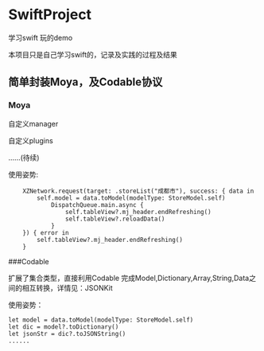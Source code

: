 # SwiftProject
学习swift 玩的demo

本项目只是自己学习swift的，记录及实践的过程及结果

## 简单封装Moya，及Codable协议
### Moya
自定义manager

自定义plugins

......(待续)

使用姿势:

        XZNetwork.request(target: .storeList("成都市"), success: { data in
            self.model = data.toModel(modelType: StoreModel.self)
                DispatchQueue.main.async {
                    self.tableView?.mj_header.endRefreshing()
                    self.tableView?.reloadData()
                }
        }) { error in
            self.tableView?.mj_header.endRefreshing()
        }
        

###Codable

扩展了集合类型，直接利用Codable 完成Model,Dictionary,Array,String,Data之间的相互转换，详情见：JSONKit

使用姿势：

    let model = data.toModel(modelType: StoreModel.self)
    let dic = model?.toDictionary()
    let jsonStr = dic?.toJSONString()
    ......

